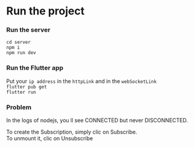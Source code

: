 # Run the project

### Run the server

`cd server`  
`npm i`  
`npm run dev`

### Run the Flutter app

Put your `ip address` in the `httpLink` and in the `webSocketLink`  
`flutter pub get`  
`flutter run`

### Problem

In the logs of nodejs, you ll see CONNECTED but never DISCONNECTED.

To create the Subscription, simply clic on Subscribe.  
To unmount it, clic on Unsubscribe
